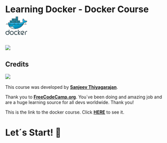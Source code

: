 # **Learning Docker - Docker Course**  <a href="https://www.docker.com/" target="_blank" rel="noreferrer"> <img src="https://raw.githubusercontent.com/devicons/devicon/master/icons/docker/docker-original-wordmark.svg" alt="docker" width="70" height="70"/> </a>
![](https://img.shields.io/github/license/leandro-gehlen/BL-clean-architecture-node-api)  

## Credits 

![](https://img.shields.io/badge/freecodecamp-27273D?style=for-the-badge&logo=freecodecamp&logoColor=white)

This course was developed by [**Sanjeev Thiyagarajan**](https://www.youtube.com/channel/UC2sYgV-NV6S5_-pqLGChoNQ).

Thank you to [**FreeCodeCamp.org**](https://www.freecodecamp.org/). You´ve been doing and amazing job and are a huge learning source for all devs worldwide. Thank you!

This is the link to the docker course. Click [**HERE**](https://www.youtube.com/watch?v=9zUHg7xjIqQ&t=5919s) to see it.

# Let´s Start! 🚀

